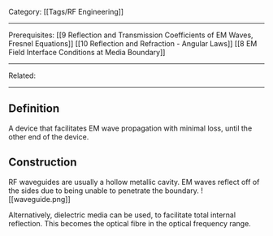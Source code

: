 Category: [[Tags/RF Engineering]]
___
Prerequisites: [[9 Reflection and Transmission Coefficients of EM Waves, Fresnel Equations]] [[10 Reflection and Refraction - Angular Laws]] [[8 EM Field Interface Conditions at Media Boundary]]
___
Related: 
___
## Definition
A device that facilitates EM wave propagation with minimal loss, until the other end of the device. 
## Construction
RF waveguides are usually a hollow metallic cavity. EM waves reflect off of the sides due to being unable to penetrate the boundary. 
![[waveguide.png]]

Alternatively, dielectric media can be used, to facilitate total internal reflection. This becomes the optical fibre in the optical frequency range. 

